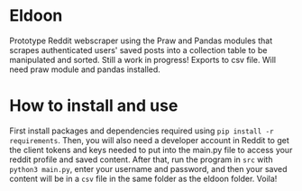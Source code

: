 # Eldoon
Prototype Reddit webscraper using the Praw and Pandas modules that scrapes authenticated users' saved posts into a collection table to be manipulated and sorted. Still a work in progress! Exports to csv file. 
Will need praw module and pandas installed. 
# How to install and use
First install packages and dependencies required using `pip install -r requirements`. Then, you will also need a developer account in Reddit to get the client tokens and keys needed to put into the main.py file to access your reddit profile and saved content. After that, run the program in `src` with `python3 main.py`, enter your username and password, and then your saved content will be in a `csv` file in the same folder as the eldoon folder. Voila!
